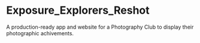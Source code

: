 # Exposure_Explorers_Reshot

A production-ready app and website for a Photography Club to display their photographic achivements.
